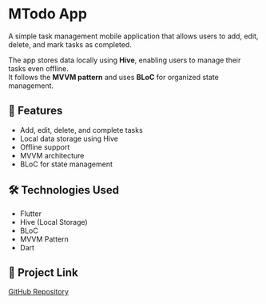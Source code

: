 # MTodo App

A simple task management mobile application that allows users to add, edit, delete, and mark tasks as completed.

The app stores data locally using **Hive**, enabling users to manage their tasks even offline.  
It follows the **MVVM pattern** and uses **BLoC** for organized state management.

## 🚀 Features

- Add, edit, delete, and complete tasks
- Local data storage using Hive
- Offline support
- MVVM architecture
- BLoC for state management

## 🛠️ Technologies Used

- Flutter
- Hive (Local Storage)
- BLoC
- MVVM Pattern
- Dart

## 🔗 Project Link

[GitHub Repository](https://github.com/mariam280/mtodo_app)
